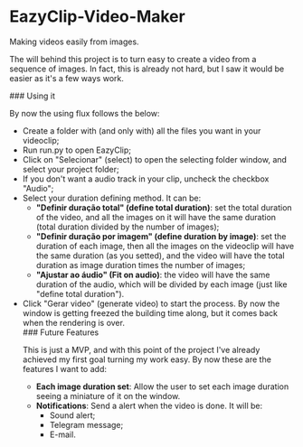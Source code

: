 # EazyClip-Video-Maker
<p>Making videos easily from images.</p>
<p>The will behind this project is to turn easy to create a video from a sequence of images. In fact, this is already not hard, but I saw it would be easier as it's a few ways work.</p>
### Using it
<p> By now the using flux follows the below:</p>
<ul>
    <li>Create a folder with (and only with) all the files you want in your videoclip;</li>
    <li>Run run.py to open EazyClip;</li>
    <li>Click on "Selecionar" (select) to open the selecting folder window, and select your project folder;</li>
    <li>If you don't want a audio track in your clip, uncheck the checkbox "Audio";</li>
    <li>Select your duration defining method. It can be:
        <ul>
            <li><b>"Definir duração total" (define total duration)</b>: set the total duration of the video, and all the images on it will have the same duration (total duration divided by the number of images);</li>
            <li><b>"Definir duração por imagem" (define duration by image)</b>: set the duration of each image, then all the images on the videoclip will have the same duration (as you setted), and the video will have the total duration as image duration times the number of images;</li>
            <li><b>"Ajustar ao áudio" (Fit on audio)</b>: the video will have the same duration of the audio, which will be divided by each image (just like "define total duration").</li>
        </ul>
    </li>
    <li>Click "Gerar video" (generate video) to start the process. By now the window is getting freezed the building time along, but it comes back when the rendering is over.</li>
### Future Features
<p>This is just a MVP, and with this point of the project I've already achieved my first goal turning my work easy. By now these are the features I want to add:</p>
<ul>
    <li><b>Each image duration set</b>: Allow the user to set each image duration seeing a miniature of it on the window.</li>
    <li><b>Notifications</b>: Send a alert when the video is done. It will be:
        <ul>
            <li>Sound alert;</li>
            <li>Telegram message;</li>
            <li>E-mail.</li>
        </lu>
    </li>
</ul>
